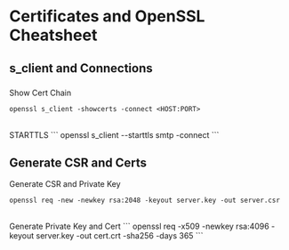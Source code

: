 # Certificates and OpenSSL Cheatsheet

## s_client and Connections
### 
Show Cert Chain
```
openssl s_client -showcerts -connect <HOST:PORT>
```
<br>
STARTTLS
```
openssl s_client --starttls smtp -connect <HOST:PORT>
```
<br>

## Generate CSR and Certs
Generate CSR and Private Key
```
openssl req -new -newkey rsa:2048 -keyout server.key -out server.csr
```
<br>
Generate Private Key and Cert
```
openssl req -x509 -newkey rsa:4096 -keyout server.key -out cert.crt -sha256 -days 365
```
<br>
